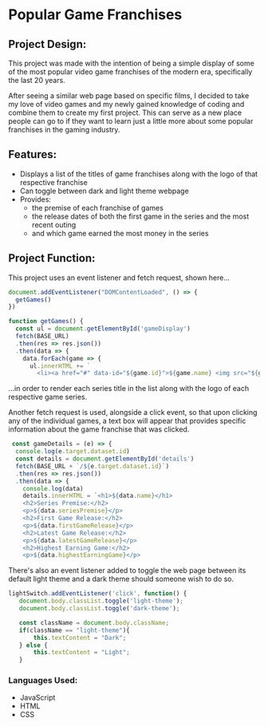 # Popular Game Franchises

## Project Design:
This project was made with the intention of being a simple display of some of the most popular video game franchises of the modern era, specifically the last 20 years. 

After seeing a similar web page based on specific films, I decided to take my love of video games and my newly gained knowledge of coding and combine them to create my first project. This can serve as a new place people can go to if they want to learn just a little more about some popular franchises in the gaming industry.

## Features:
* Displays a list of the titles of game franchises along with the logo of that respective franchise
* Can toggle between dark and light theme webpage
* Provides:
    * the premise of each franchise of games 
    * the release dates of both the first game in the series and the most recent outing
    * and which game earned the most money in the series

## Project Function:
This project uses an event listener and fetch request, shown here...
```JavaScript 
document.addEventListener("DOMContentLoaded", () => {
  getGames()
})

function getGames() {
  const ul = document.getElementById('gameDisplay')
  fetch(BASE_URL)
  .then(res => res.json())
  .then(data => {
    data.forEach(game => {
      ul.innerHTML += `
        <li><a href="#" data-id="${game.id}">${game.name} <img src="${game.image}"</a></li>
```
 ...in order to render each series title in the list along with the logo of each respective game series. 

 Another fetch request is used, alongside a click event, so that upon clicking any of the individual games, a text box will appear that provides specific information about the game franchise that was clicked.
```JavaScript
 const gameDetails = (e) => {
  console.log(e.target.dataset.id)
  const details = document.getElementById('details')
  fetch(BASE_URL + `/${e.target.dataset.id}`)
  .then(res => res.json())
  .then(data => {
    console.log(data)
    details.innerHTML = `<h1>${data.name}</h1>
    <h2>Series Premise:</h2>
    <p>${data.seriesPremise}</p>
    <h2>First Game Release:</h2>
    <p>${data.firstGameRelease}</p>
    <h2>Latest Game Release:</h2>
    <p>${data.latestGameRelease}</p>
    <h2>Highest Earning Game:</h2>
    <p>${data.highestEarningGame}</p>
```
 
 There's also an event listener added to toggle the web page between its default light theme and a dark theme should someone wish to do so.
 ```JavaScript
 lightSwitch.addEventListener('click', function() {
    document.body.classList.toggle('light-theme');
    document.body.classList.toggle('dark-theme');

    const className = document.body.className;
    if(className == "light-theme"){
        this.textContent = "Dark";
    } else {
        this.textContent = "Light";
    }
```

### Languages Used:
* JavaScript
* HTML
* CSS